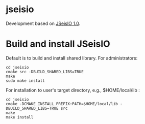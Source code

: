 # jseisio
Development based on [JSeisIO 1.0](http://jseisio.com/).

# Build and install JSeisIO

Default is to build and install shared library. For administrators:
```shell
cd jseisio
cmake src -DBUILD_SHARED_LIBS=TRUE
make
sudo make install
```
For installation to user's target directory, e.g., $HOME/local/lib :
```shell
cd jseisio
cmake -DCMAKE_INSTALL_PREFIX:PATH=$HOME/local/lib -DBUILD_SHARED_LIBS=TRUE src 
make
make install
```


